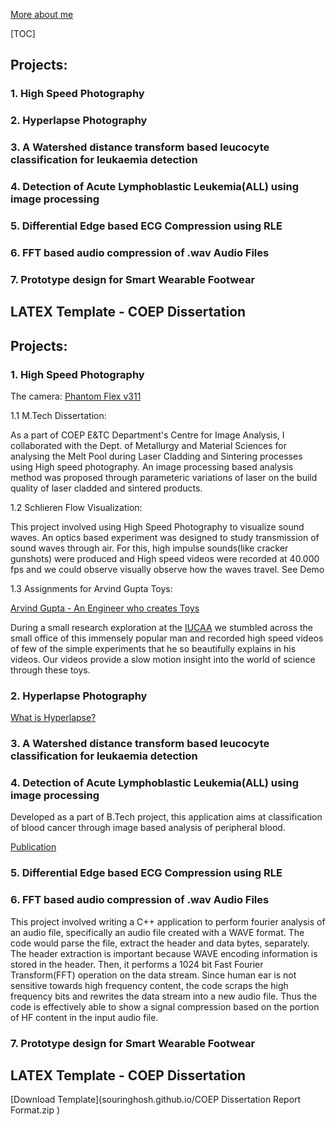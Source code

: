 [More about me](aboutme.md)

[TOC]

## Projects:
### 1. High Speed Photography
### 2. Hyperlapse Photography
### 3. A Watershed distance transform based leucocyte classification for leukaemia detection
### 4. Detection of Acute Lymphoblastic Leukemia(ALL) using image processing
### 5. Differential Edge based ECG Compression using RLE
### 6. FFT based audio compression of .wav Audio Files
### 7. Prototype design for Smart Wearable Footwear

## LATEX Template - COEP Dissertation



## Projects:
### 1. High Speed Photography

The camera: [Phantom Flex v311](http://www.phantomhighspeed.com/)

1.1 M.Tech Dissertation:

As a part of COEP E&TC Department's Centre for Image Analysis, I collaborated with the Dept. of Metallurgy and Material Sciences for analysing the Melt Pool during Laser Cladding and Sintering processes using High speed photography. 
An image processing based analysis method was proposed through parameteric variations of laser on the build quality of
laser cladded and sintered products.

1.2 Schlieren Flow Visualization:

This project involved using High Speed Photography to visualize sound waves. An optics based experiment was designed to study transmission of sound waves through air. For this, high impulse sounds(like cracker gunshots) were produced and High speed videos were recorded at 40.000 fps and we could observe visually observe how the waves travel. 
See Demo

1.3 Assignments for Arvind Gupta Toys:

[Arvind Gupta - An Engineer who creates Toys](http://www.ted.com/talks/arvind_gupta_turning_trash_into_toys_for_learning#t-913222)

During a small research exploration at the [IUCAA](www.iucaa.ernet.in/) we stumbled across the small office of this immensely popular man and recorded high speed videos of few of the simple experiments that he so beautifully explains in his videos. Our videos provide a slow motion insight into the world of science through these toys.

### 2. Hyperlapse Photography
[What is Hyperlapse?](https://en.wikipedia.org/wiki/Hyperlapse)

### 3. A Watershed distance transform based leucocyte classification for leukaemia detection

### 4. Detection of Acute Lymphoblastic Leukemia(ALL) using image processing
Developed as a part of B.Tech project, this application aims at classification of blood cancer through image based analysis of peripheral blood.

[Publication](http://ieeexplore.ieee.org/document/7087834/)

### 5. Differential Edge based ECG Compression using RLE

### 6. FFT based audio compression of .wav Audio Files
This project involved writing a C++ application to perform fourier analysis of an audio file, specifically an audio file created with a WAVE format. The code would parse the file, extract the header and data bytes, separately. The header extraction is important because WAVE encoding information is stored in the header. Then, it performs a 1024 bit Fast Fourier Transform(FFT) operation on the data stream. Since human ear is not sensitive towards high frequency content, the code scraps the high frequency bits and rewrites the data stream into a new audio file. Thus the code is effectively able to show a signal compression based on the portion of HF content in the input audio file.

### 7. Prototype design for Smart Wearable Footwear

## LATEX Template - COEP Dissertation
[Download Template](souringhosh.github.io/COEP Dissertation Report Format.zip )




